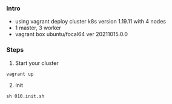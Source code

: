 ### Intro
- using vagrant deploy cluster k8s version 1.19.11 with 4 nodes
- 1 master, 3 worker
- vagrant box ubuntu/focal64 ver 20211015.0.0

### Steps
1. Start your cluster
```
vagrant up
```

2. Init
```
sh 010.init.sh
```